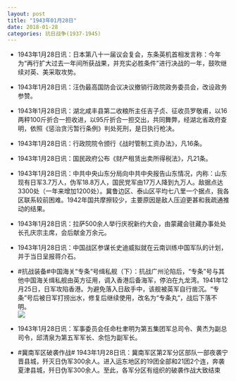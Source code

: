 ```yaml
---
layout: post
title: "1943年01月28日"
date: 2018-01-28
categories: 抗日战争(1937-1945)
---
```


<meta name="referrer" content="no-referrer" />

- 1943年1月28日讯：日本第八十一届议会复会，东条英机首相发言称：今年为“再行扩大过去一年间所获战果，并充实必胜条件”进行决战的一年，鼓吹继续对英、美采取攻势。 

- 1943年1月28日讯：汪伪最高国防会议决议撤销行政院政务委员会，改设政务参赞。 

- 1943年1月28日讯：湖北咸丰县第二收粮所主任吉子贞、征收员罗敬甫，以16两秤100斤折合一担收进，以95斤折合一担交出，共同舞弊，经湖北省政府查明，依照《惩治贪污暂行条例》判处死刑，是日执行枪决。 

- 1943年1月28日讯：行政院院令颁行《战时管制工资办法》，凡16条。 

- 1943年1月28日讯：国民政府公布《财产租赁出卖所得税法》，凡21条。 

- 1943年1月28日讯：中共中央山东分局向中共中央报告山东情况，内称：山东现有日军3.7万人，伪军18.8万人，国民党军由17万人降到九万人。敌据点达3300处（一年来增加1200处）。冀鲁边区、泰山区平均七八里一个据点，我各区联系较前困难。1942年国共摩擦较少，主要原因是敌人压迫更甚和我疏通推动的结果。 

- 1943年1月28日讯：拉萨500余人举行庆祝新约大会，由蒙藏会驻藏办事处处长孔庆宗主席，会后献金万余元。 

- 1943年1月28日讯：中国战区参谋长史迪威拟就在云南训练中国军队的计划，并于当日呈报蒋介石。 

- #抗战装备#中国海关“专条“号缉私舰（下）：抗战广州沦陷后，“专条”号与其他中国海关缉私舰由英方征用，调入香港后备海军，停泊在九龙湾。1941年12月25日，日军攻陷香港。为避免落入日敌手中，该舰被英军自行凿沉。“专条”号后被日军打捞出水，修复后继续使用，改名为“专条丸“，战后下落不明。 <br/><img src="https://wx4.sinaimg.cn/large/aca367d8ly1fnw3agnzu8j20b406qwfl.jpg" />

- 1943年1月28日讯：军事委员会任命杜聿明为第五集团军总司令、黄杰为副总司令，邱清泉为第五军军长、余恺为副军长。 

- #冀南军区破袭作战# 1943年1月28日讯：冀南军区第2军分区部队一部夜袭宁晋县城，歼灭日伪军300余人。进入运东地区的19团全部和21团2个连，奔袭夏津县城，歼日伪军300余人。至此，各军分区有组织的破袭作战大致结束 

